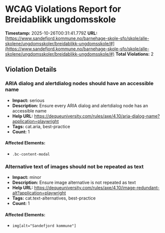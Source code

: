 # WCAG Violations Report for Breidablikk ungdomsskole

**Timestamp:** 2025-10-26T00:31:41.779Z
**URL:** [https://www.sandefjord.kommune.no/barnehage-skole-sfo/skole/alle-skolene/ungdomsskoler/breidablikk-ungdomsskole/#](https://www.sandefjord.kommune.no/barnehage-skole-sfo/skole/alle-skolene/ungdomsskoler/breidablikk-ungdomsskole/#)
**Total Violations:** 2

## Violation Details

### ARIA dialog and alertdialog nodes should have an accessible name

- **Impact:** serious
- **Description:** Ensure every ARIA dialog and alertdialog node has an accessible name
- **Help URL:** https://dequeuniversity.com/rules/axe/4.10/aria-dialog-name?application=playwright
- **Tags:** cat.aria, best-practice
- **Count:** 1

#### Affected Elements:

- `.bc-content-modal`

### Alternative text of images should not be repeated as text

- **Impact:** minor
- **Description:** Ensure image alternative is not repeated as text
- **Help URL:** https://dequeuniversity.com/rules/axe/4.10/image-redundant-alt?application=playwright
- **Tags:** cat.text-alternatives, best-practice
- **Count:** 1

#### Affected Elements:

- `img[alt="Sandefjord kommune"]`

